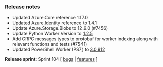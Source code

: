 ### Release notes
<!-- Please add your release notes in the following format:
- My change description (#PR)
-->
- Updated Azure.Core reference 1.17.0
- Updated Azure.Identity reference to 1.4.1
- Update Azure.Storage.Blobs to 12.9.0 (#7456)
- Update Python Worker Version to [1.2.5](https://github.com/Azure/azure-functions-python-worker/releases/tag/1.2.5)
- Add GRPC messages types to protobuf for worker indexing along with relevant functions and tests (#7541)
- Updated PowerShell Worker (PS7) to [3.0.912](https://github.com/Azure/azure-functions-powershell-worker/releases/tag/v3.0.912)


**Release sprint:** Sprint 104
[ [bugs](https://github.com/Azure/azure-functions-host/issues?q=is%3Aissue+milestone%3A%22Functions+Sprint+<successiveSprint>%22+label%3Abug+is%3Aclosed) | [features](https://github.com/Azure/azure-functions-host/issues?q=is%3Aissue+milestone%3A%22Functions+Sprint+104%22+label%3Afeature+is%3Aclosed) ]
